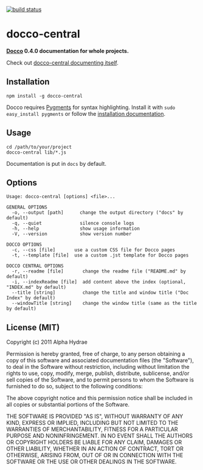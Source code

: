 [![build status](https://secure.travis-ci.org/AlphaHydrae/docco-central.png)](http://travis-ci.org/AlphaHydrae/docco-central)
# docco-central

**[Docco](http://jashkenas.github.com/docco/) 0.4.0 documentation for whole projects.**

Check out [docco-central documenting itself](http://alphahydrae.github.com/docco-central/).

## Installation

    npm install -g docco-central

Docco requires [Pygments](http://pygments.org) for syntax highlighting. Install it with `sudo easy_install pygments` or follow the [installation documentation](http://pygments.org/docs/installation/).

## Usage

    cd /path/to/your/project
    docco-central lib/*.js

Documentation is put in `docs` by default.

## Options

    Usage: docco-central [options] <file>...

    GENERAL OPTIONS
      -o, --output [path]      change the output directory ("docs" by default)
      -q, --quiet              silence console logs
      -h, --help               show usage information
      -V, --version            show version number

    DOCCO OPTIONS
      -c, --css [file]       use a custom CSS file for Docco pages
      -t, --template [file]  use a custom .jst template for Docco pages

    DOCCO CENTRAL OPTIONS
      -r, --readme [file]       change the readme file ("README.md" by default)
      -i, --indexReadme [file]  add content above the index (optional, "INDEX.md" by default)
      --title [string]          change the title and window title ("Doc Index" by default)
      --windowTitle [string]    change the window title (same as the title by default)

## License (MIT)

Copyright (c) 2011 Alpha Hydrae

Permission is hereby granted, free of charge, to any person obtaining a copy of this software and associated documentation files (the "Software"), to deal in the Software without restriction, including without limitation the rights to use, copy, modify, merge, publish, distribute, sublicense, and/or sell copies of the Software, and to permit persons to whom the Software is furnished to do so, subject to the following conditions:

The above copyright notice and this permission notice shall be included in all copies or substantial portions of the Software.

THE SOFTWARE IS PROVIDED "AS IS", WITHOUT WARRANTY OF ANY KIND, EXPRESS OR IMPLIED, INCLUDING BUT NOT LIMITED TO THE WARRANTIES OF MERCHANTABILITY, FITNESS FOR A PARTICULAR PURPOSE AND NONINFRINGEMENT. IN NO EVENT SHALL THE AUTHORS OR COPYRIGHT HOLDERS BE LIABLE FOR ANY CLAIM, DAMAGES OR OTHER LIABILITY, WHETHER IN AN ACTION OF CONTRACT, TORT OR OTHERWISE, ARISING FROM, OUT OF OR IN CONNECTION WITH THE SOFTWARE OR THE USE OR OTHER DEALINGS IN THE SOFTWARE.
